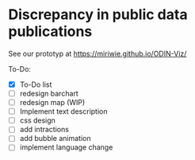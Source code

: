 # Discrepancy in public data publications


See our prototyp at https://miriwie.github.io/ODIN-Viz/

To-Do:
- [X] To-Do list
- [ ] redesign barchart
- [ ] redesign map (WIP)
- [ ] Implement text description
- [ ] css design
- [ ] add intractions
- [ ] add bubble animation
- [ ] implement language change
